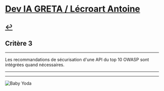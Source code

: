 
# [Dev IA GRETA / Lécroart Antoine](https://github.com/Dev-IA-2024/antoine.lecroart)

[↩️](..)
---

## Critère 3

---

Les recommandations de sécurisation d'une API du top 10 OWASP sont intégrées quand nécessaires.

---
---
![Baby Yoda](https://images3.alphacoders.com/110/1108129.jpg)
